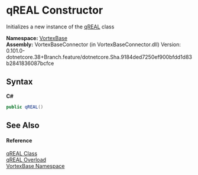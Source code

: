 # qREAL Constructor 
 

Initializes a new instance of the <a href="T_VortexBase_qREAL.md">qREAL</a> class

**Namespace:**&nbsp;<a href="N_VortexBase.md">VortexBase</a><br />**Assembly:**&nbsp;VortexBaseConnector (in VortexBaseConnector.dll) Version: 0.101.0-dotnetcore.38+Branch.feature/dotnetcore.Sha.9184ded7250ef900bfdd1d83b2841836087bcfce

## Syntax

**C#**<br />
``` C#
public qREAL()
```


## See Also


#### Reference
<a href="T_VortexBase_qREAL.md">qREAL Class</a><br /><a href="Overload_VortexBase_qREAL__ctor.md">qREAL Overload</a><br /><a href="N_VortexBase.md">VortexBase Namespace</a><br />